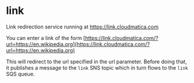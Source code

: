# link

Link redirection service running at https://link.cloudmatica.com

You can enter a link of the form [https://link.cloudmatica.com/?url=https://en.wikipedia.org](https://link.cloudmatica.com/?url=https://en.wikipedia.org)

This will redirect to the url specified in the url parameter. Before doing that, it publishes a message to the `link` SNS topic which in turn flows to the `link` SQS queue. 

